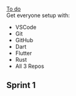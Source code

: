 <u>To do</u>  
Get everyone setup with:
- VSCode
- Git
- GitHub
- Dart
- Flutter
- Rust
- All 3 Repos


## Sprint 1


